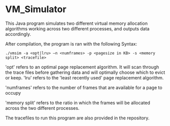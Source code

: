 # VM_Simulator
This Java program simulates two different virtual memory allocation algorithms working across two different processes, and outputs data accordingly.

After compilation, the program is ran with the following Syntax:
```shell
./vmsim -a <opt|lru> –n <numframes> -p <pagesize in KB> -s <memory split> <tracefile>
```
'opt' refers to an optimal page replacement algorithm. It will scan through the trace files before gathering data and will optimally choose which to evict or keep.
'lru' refers to the 'least recently used' page replacement algorithm.

'numframes' refers to the number of frames that are available for a page to occupy

'memory split' refers to the ratio in which the frames will be allocated across the two different processes.

The tracefiles to run this program are also provided in the repository.
